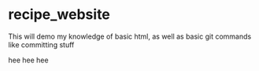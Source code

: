# recipe_website

This will demo my knowledge of basic html, as well as basic git commands like committing stuff

hee hee hee


